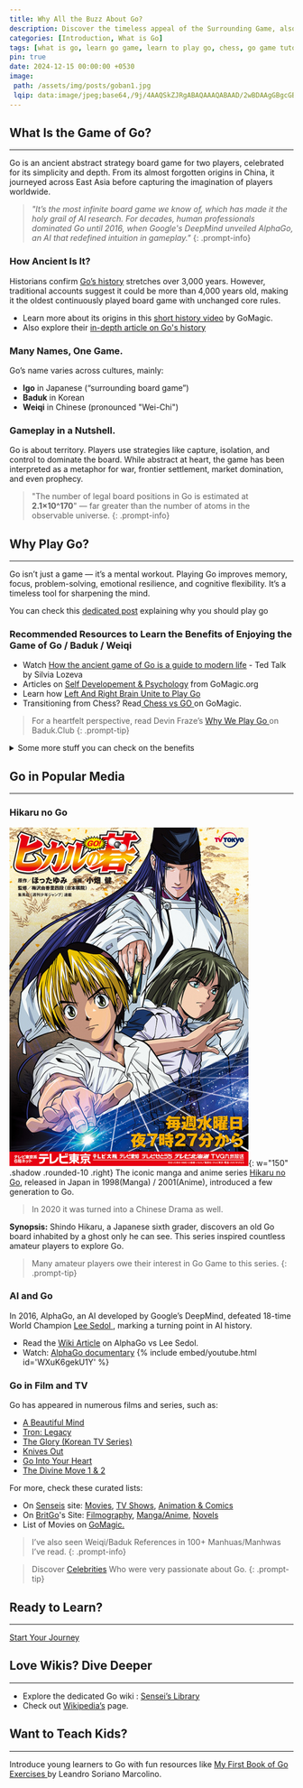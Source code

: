 ```yaml
---
title: Why All the Buzz About Go?
description: Discover the timeless appeal of the Surrounding Game, also known as Go (Igo/Baduk/Weiqi) in 2025.
categories: [Introduction, What is Go]
tags: [what is go, learn go game, learn to play go, chess, go game tutorial, learn go]
pin: true
date: 2024-12-15 00:00:00 +0530
image: 
 path: /assets/img/posts/goban1.jpg
 lqip: data:image/jpeg;base64,/9j/4AAQSkZJRgABAQAAAQABAAD/2wBDAAgGBgcGBQgHBwcJCQgKDBQNDAsLDBkSEw8UHRofHh0aHBwgJC4nICIsIxwcKDcpLDAx
---
```


## What Is the Game of Go?

---

Go is an ancient abstract strategy board game for two players, celebrated for its simplicity and depth. From its almost forgotten origins in China, it journeyed across East Asia before capturing the imagination of players worldwide.

> _"It’s the most infinite board game we know of, which has made it the holy grail of AI research. For decades, human professionals dominated Go until 2016, when Google's DeepMind unveiled AlphaGo, an AI that redefined intuition in gameplay."_
{: .prompt-info}


### How Ancient Is It?

Historians confirm <a href="https://senseis.xmp.net/?HistoryOfGo" target="_blank" rel="nofollow noopener noreferrer">
Go’s history</a> stretches over 3,000 years. However, traditional accounts suggest it could be more than 4,000 years old, making it the oldest continuously played board game with unchanged core rules.
- Learn more about its origins in this <a href="https://youtu.be/EN10EHNdJjQ?si=ZKZ2nakaR8rE7urO" target="_blank" rel="nofollow noopener noreferrer">short history video</a> by GoMagic.
- Also explore their <a href="https://gomagic.org/history-of-go/" target="_blank" rel="nofollow noopener noreferrer"> in-depth article on Go's history</a>

### Many Names, One Game.

Go’s name varies across cultures, mainly:
- **Igo** in Japanese (“surrounding board game”)
- **Baduk** in Korean
- **Weiqi** in Chinese (pronounced "Wei-Chi")

### Gameplay in a Nutshell.

Go is about territory. Players use strategies like capture, isolation, and control to dominate the board. While abstract at heart, the game has been interpreted as a metaphor for war, frontier settlement, market domination, and even prophecy.

> "The number of legal board positions in Go is estimated at **2.1×10^170**" — far greater than the number of atoms in the observable universe.
{: .prompt-info}

## Why Play Go?

---

Go isn’t just a game — it’s a mental workout. Playing Go improves memory, focus, problem-solving, emotional resilience, and cognitive flexibility. It’s a timeless tool for sharpening the mind.

You can check this [dedicated post](/posts/Benefits-of-Go) explaining why you should play go

### Recommended Resources to Learn the Benefits of Enjoying the Game of Go / Baduk / Weiqi

- Watch <a href="https://youtu.be/wQuh9YI8rn0?si=IyLDYDlPhlmGkz2v" target="_blank" rel="nofollow noopener noreferrer">How the ancient game of Go is a guide to modern life</a> - Ted Talk by Silvia Lozeva
- Articles on <a href='https://gomagic.org/go-articles/psychology-and-self-development/' target='_blank' rel="nofollow noopener noreferrer"> Self Developement & Psychology</a> from GoMagic.org
- Learn how <a href='https://gomagic.org/go-game/' target='_blank' rel="nofollow noopener noreferrer"> Left And Right Brain Unite to Play Go </a>
- Transitioning from Chess? Read<a href='https://gomagic.org/chess-go/' target='_blank' rel="nofollow noopener noreferrer"> Chess vs GO </a> on GoMagic.

> For a heartfelt perspective, read Devin Fraze’s <a href='https://blog.baduk.club/why-we-play' target='_blank' rel="nofollow noopener noreferrer"> Why We Play Go </a>on Baduk.Club
{: .prompt-tip}

<details>
<summary>Some more stuff you can check on the benefits</summary>
<div markdown="1">
- Check out the<a href='https://weiqi-to-go.net/benefits-of-weiqi/' target='_blank' rel="nofollow noopener noreferrer"> Benefits of Weiqi </a>
- Explore<a href='https://gameofgo.app/learn/5-reasons-why-playing-game-of-go' target='_blank' rel="nofollow noopener noreferrer"> 5 Reasons to Play Go </a> at GameOfGo.app
- Read<a href="https://gopsychology.uk/" target="_blank" rel="nofollow noopener noreferrer"> GoPsychology</a>
- <a href="https://youtu.be/SrqAlN8JZPs?si=fvFSKQKmz1aVzajh" target="_blank">A wonderful video</a> by Here We GO.
</div>
</details>

## Go in Popular Media

---

### Hikaru no Go

![](/assets/img/posts/hng.jpg){: w="150" .shadow .rounded-10 .right}
The iconic manga and anime series <a href='https://en.wikipedia.org/wiki/Hikaru_no_Go' target='_blank' rel="nofollow noopener noreferrer">Hikaru no Go</a>, released in Japan in 1998(Manga) / 2001(Anime), introduced a few generation to Go.

> In 2020 it was turned into a Chinese Drama as well.

**Synopsis:** Shindo Hikaru, a Japanese sixth grader, discovers an old Go board inhabited by a ghost only he can see. This series inspired countless amateur players to explore Go. 

> Many amateur players owe their interest in Go Game to this series.
{: .prompt-tip}

### AI and Go

In 2016, AlphaGo, an AI developed by Google’s DeepMind, defeated 18-time World Champion <a href='https://en.wikipedia.org/wiki/Lee_Sedol' target='_blank' rel="nofollow noopener noreferrer"> Lee Sedol </a>, marking a turning point in AI history.
- Read the <a href='https://en.wikipedia.org/wiki/AlphaGo_versus_Lee_Sedol' target='_blank' rel="nofollow noopener noreferrer"> Wiki Article</a> on AlphaGo vs Lee Sedol.
- Watch: <a href='https://youtu.be/WXuK6gekU1Y' target='_blank' rel="nofollow noopener noreferrer">AlphaGo documentary</a>
{% include embed/youtube.html id='WXuK6gekU1Y' %}

### Go in Film and TV

Go has appeared in numerous films and series, such as:
- <a href="https://en.wikipedia.org/wiki/A_Beautiful_Mind_(film)" target="_blank" rel="nofollow noopener noreferrer">A Beautiful Mind</a>
- <a href="https://en.wikipedia.org/wiki/Tron:_Legacy" target="_blank" rel="nofollow noopener noreferrer">Tron: Legacy</a>
- <a href="https://en.wikipedia.org/wiki/The_Glory_(TV_series)" target="_blank" rel="nofollow noopener noreferrer">The Glory (Korean TV Series)</a>
- <a href="https://en.wikipedia.org/wiki/Knives_Out" target="_blank" rel="nofollow noopener noreferrer">Knives Out</a>
- <a href="https://www.youtube.com/playlist?list=PLIPiKkS-FpK-AgFy-U8nHgQJfEMvPnn3T" target="_blank" rel="nofollow noopener noreferrer">Go Into Your Heart</a>
- <a href="https://en.wikipedia.org/wiki/The_Divine_Move" target="_blank" rel="nofollow noopener noreferrer">The Divine Move 1 & 2</a>

For more, check these curated lists:
- On <a href="https://senseis.xmp.net" target="_blank" rel="nofollow noopener noreferrer">Senseis</a> site: <a href="https://senseis.xmp.net/?Movies"  target="_blank" rel="nofollow noopener noreferrer">Movies</a>, <a href="https://senseis.xmp.net/?Television" target="_blank" rel="nofollow noopener noreferrer">TV Shows</a>, <a href="https://senseis.xmp.net/?AnimeAndGraphicArts" target="_blank" rel="nofollow noopener noreferrer">Animation & Comics</a>
- On <a href="https://www.britgo.org/" target="_blank" rel="nofollow noopener noreferrer">BritGo</a>'s Site: <a href="https://www.britgo.org/filmography"  target="_blank" rel="nofollow noopener noreferrer">Filmography</a>, <a href="https://www.britgo.org/general/manga" target="_blank" rel="nofollow noopener noreferrer">Manga/Anime</a>,
<a href="https://www.britgo.org/general/novels.html" target="_blank" rel="nofollow noopener noreferrer">Novels</a>
- List of Movies on <a href="https://gomagic.org/go-movies/" target="_blank" rel="nofollow noopener noreferrer">GoMagic.</a>

> I’ve also seen Weiqi/Baduk References in 100+ Manhuas/Manhwas I’ve read.
{: .prompt-info}

> Discover <a href="https://www.britgo.org/general/celeb/index.html"  target="_blank" rel="nofollow noopener noreferrer">Celebrities</a> Who were very passionate about Go.
{: .prompt-tip}

## Ready to Learn?

---

<a class="journey" href="/posts/How-to-use-Roadmap/">Start Your Journey</a>

## Love Wikis? Dive Deeper

---

- Explore the dedicated Go wiki : <a href="https://senseis.xmp.net/?StartingPoints" target="_blank" rel="nofollow noopener noreferrer"> Sensei’s Library </a>
- Check out <a href="https://en.wikipedia.org/wiki/Go_(game)" target="_blank" rel="nofollow noopener noreferrer"> Wikipedia’s</a> page.

## Want to Teach Kids?

---

Introduce young learners to Go with fun resources like <a href="https://github.com/sorianom/kids-go-books" target="_blank" rel="nofollow noopener noreferrer"> My First Book of Go Exercises </a> by Leandro Soriano Marcolino.